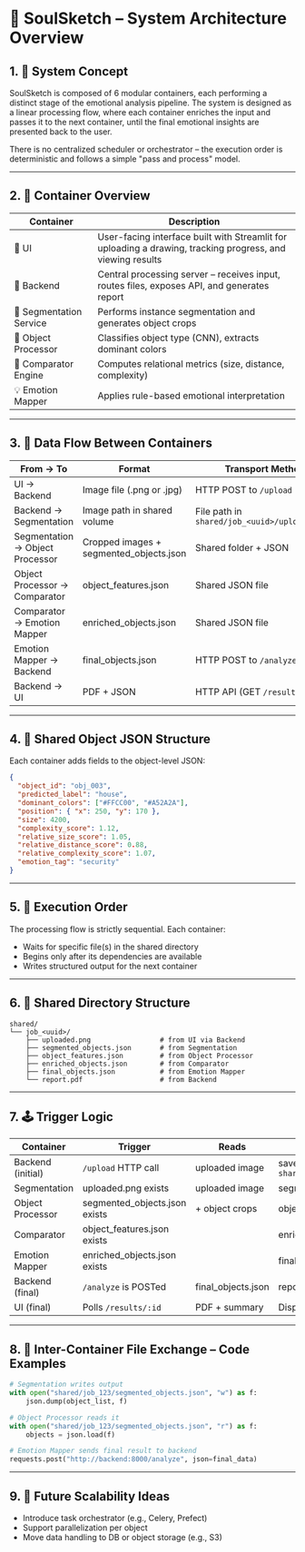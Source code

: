 # 🧱 SoulSketch – System Architecture Overview

## 1. 🧠 System Concept

SoulSketch is composed of 6 modular containers, each performing a distinct stage of the emotional analysis pipeline. The system is designed as a linear processing flow, where each container enriches the input and passes it to the next container, until the final emotional insights are presented back to the user.

There is no centralized scheduler or orchestrator – the execution order is deterministic and follows a simple "pass and process" model.

---

## 2. 🧩 Container Overview

| Container | Description |
|-----------|-------------|
| 🎨 UI | User-facing interface built with Streamlit for uploading a drawing, tracking progress, and viewing results |
| 🧩 Backend | Central processing server – receives input, routes files, exposes API, and generates report |
| 🧠 Segmentation Service | Performs instance segmentation and generates object crops |
| 🧪 Object Processor | Classifies object type (CNN), extracts dominant colors |
| 📏 Comparator Engine | Computes relational metrics (size, distance, complexity) |
| 💡 Emotion Mapper | Applies rule-based emotional interpretation |

---

## 3. 🔄 Data Flow Between Containers

| From → To | Format | Transport Method |
|-----------|--------|------------------|
| UI → Backend | Image file (.png or .jpg) | HTTP POST to `/upload` |
| Backend → Segmentation | Image path in shared volume | File path in `shared/job_<uuid>/uploaded.png` |
| Segmentation → Object Processor | Cropped images + segmented_objects.json | Shared folder + JSON |
| Object Processor → Comparator | object_features.json | Shared JSON file |
| Comparator → Emotion Mapper | enriched_objects.json | Shared JSON file |
| Emotion Mapper → Backend | final_objects.json | HTTP POST to `/analyze` |
| Backend → UI | PDF + JSON | HTTP API (GET `/results/:id`) |

---

## 4. 📄 Shared Object JSON Structure

Each container adds fields to the object-level JSON:

```json
{
  "object_id": "obj_003",
  "predicted_label": "house",
  "dominant_colors": ["#FFCC00", "#A52A2A"],
  "position": { "x": 250, "y": 170 },
  "size": 4200,
  "complexity_score": 1.12,
  "relative_size_score": 1.05,
  "relative_distance_score": 0.88,
  "relative_complexity_score": 1.07,
  "emotion_tag": "security"
}
```

---

## 5. 🔗 Execution Order

The processing flow is strictly sequential. Each container:
- Waits for specific file(s) in the shared directory
- Begins only after its dependencies are available
- Writes structured output for the next container

---

## 6. 📁 Shared Directory Structure

```
shared/
└── job_<uuid>/
    ├── uploaded.png                 # from UI via Backend
    ├── segmented_objects.json       # from Segmentation
    ├── object_features.json         # from Object Processor
    ├── enriched_objects.json        # from Comparator
    ├── final_objects.json           # from Emotion Mapper
    └── report.pdf                   # from Backend
```

---

## 7. 🕹️ Trigger Logic

| Container | Trigger | Reads | Writes |
|-----------|---------|-------|--------|
| Backend (initial) | `/upload` HTTP call | uploaded image | saved to `shared/job_<uuid>/uploaded.png` |
| Segmentation | uploaded.png exists | uploaded image | segmented_objects.json |
| Object Processor | segmented_objects.json exists | + object crops | object_features.json |
| Comparator | object_features.json exists | | enriched_objects.json |
| Emotion Mapper | enriched_objects.json exists | | final_objects.json |
| Backend (final) | `/analyze` is POSTed | final_objects.json | report.pdf |
| UI (final) | Polls `/results/:id` | PDF + summary | Displays output to user |

---

## 8. 🧪 Inter-Container File Exchange – Code Examples

```python
# Segmentation writes output
with open("shared/job_123/segmented_objects.json", "w") as f:
    json.dump(object_list, f)
```

```python
# Object Processor reads it
with open("shared/job_123/segmented_objects.json", "r") as f:
    objects = json.load(f)
```

```python
# Emotion Mapper sends final result to backend
requests.post("http://backend:8000/analyze", json=final_data)
```

---

## 9. 🧭 Future Scalability Ideas

- Introduce task orchestrator (e.g., Celery, Prefect)
- Support parallelization per object
- Move data handling to DB or object storage (e.g., S3)